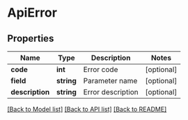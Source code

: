 # ApiError

## Properties
Name | Type | Description | Notes
------------ | ------------- | ------------- | -------------
**code** | **int** | Error code | [optional] 
**field** | **string** | Parameter name | [optional] 
**description** | **string** | Error description | [optional] 

[[Back to Model list]](../../README.md#documentation-for-models) [[Back to API list]](../../README.md#documentation-for-api-endpoints) [[Back to README]](../../README.md)

